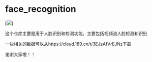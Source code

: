 # face_recognition

[![](https://img.shields.io/badge/face-recognition-yellowgreen)]

这个仓库主要是用于人脸识别和检测功能，主要包括视频流人脸检测和识别

一些相关的数据可以从https://cloud.189.cn/t/3EJzAfVrEJNz下载

谢谢大家啦！！
